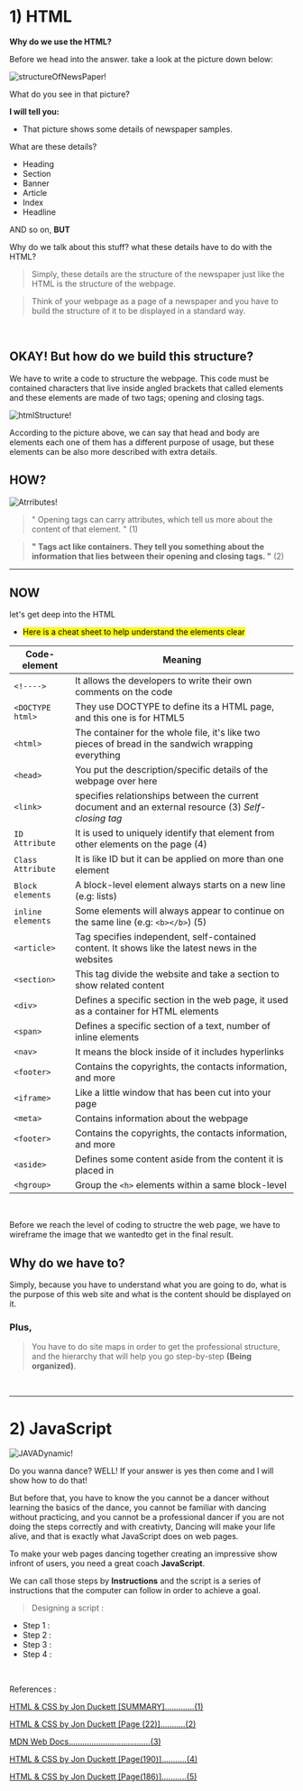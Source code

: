 
# 1) HTML

**Why do we use the HTML?**


Before we head into the answer. take a look at the picture down below:

![structureOfNewsPaper!](https://www.anatomynote.com/wp-content/uploads/2019/10/17311/Newspaper-structure.jpg)



What do you see in that picture? 

**I will tell you:**


* That picture shows some details of newspaper samples.


What are these details?

* Heading
* Section 
* Banner
* Article
* Index
* Headline

AND so on, **BUT** 

Why do we talk about this stuff? what these details have to do with the HTML? 


> Simply, these details are the structure of the newspaper just like the HTML is the structure of the webpage.

> Think of your webpage as a page of a newspaper and you have to build the structure of it to be displayed in a standard way.


<br>


## OKAY! But how do we build this structure?

We have to write a code to structure the webpage. This code must be contained characters that live inside angled brackets that called elements and these elements are made of two tags; opening and closing tags.


![htmlStructure!](https://www.edupointbd.com/wp-content/uploads/2017/09/basic-code.png)


According to the picture above, we can say that head and body are elements each one of them has a different purpose of usage, but these elements can be also more described with extra details.


## HOW?


![Atrributes!](https://datatron-industries.com/wp-content/uploads/2018/03/exchange-links-for-free.gif)


> " Opening tags can carry attributes, which tell us more about the content of that element. " (1)


> **" Tags act like containers. They tell you something about the information that lies between their opening and closing tags. "** (2)





<hr>






## NOW


let's get deep into the HTML


* <mark>Here is a cheat sheet to help understand the elements clear</mark>



| Code-element       | Meaning                                                                                              |
| ------------------ | ---------------------------------------------------------------------------------------------------- |
| ``<!---->``        | It allows the developers to write their own comments on the code                                     |
| ``<DOCTYPE html>`` | They use DOCTYPE to define its a HTML page, and this one is for HTML5                                |
| ``<html>``         | The container for the whole file, it's like two pieces of bread in the sandwich wrapping everything  | 
| ``<head>``         | You put the description/specific details of the webpage over here                                    |
| ``<link>``         | specifies relationships between the current document and an external resource (3) *Self-closing tag* |
| ``ID Attribute``   | It is used to uniquely identify that element from other elements on the page  (4)                    |
| ``Class Attribute``| It is like ID but it can be applied on more than one element                                         |
| ``Block elements`` | A block-level element always starts on a new line (e.g: lists)                                       |
| ``inline elements``| Some elements will always appear to continue on the same line (e.g: `<b></b>`) (5)                   | 
| ``<article>``      | Tag specifies independent, self-contained content. It shows like the latest news in the websites     |
| ``<section>``      | This tag divide the website and take a section to show related content                               |
| ``<div>``          | Defines a specific section in the web page, it used as a container for HTML elements                 |
| ``<span>``         | Defines a specific section of a text, number of inline elements                                      |
| ``<nav>``          | It means the block inside of it includes hyperlinks                                                  |
| ``<footer>``       | Contains the copyrights, the contacts information, and more                                          |
| ``<iframe>``       | Like a little window that has been cut into your page                                                |
| ``<meta>``         | Contains information about the webpage                                                               |
| ``<footer>``       | Contains the copyrights, the contacts information, and more                                          |
| ``<aside>``        | Defines some content aside from the content it is placed in                                          |
| ``<hgroup>``       | Group the `<h>` elements within a same block-level                                                   |






<br>



Before we reach the level of coding to structre the web page, we have to wireframe the image that we wantedto get in the final result. 

## Why do we have to? 

Simply, because you have to understand what you are going to do, what is the purpose of this web site and what is the content should be displayed on it. 

### Plus,
> You have to do site maps in order to get the professional structure, and the hierarchy that will help you go step-by-step **(Being organized)**.






<br>




<hr>







# 2) JavaScript



![JAVADynamic!](https://qph.fs.quoracdn.net/main-qimg-d46874fe1c78ad54e201c24a81ed4a40)

Do you wanna dance? WELL! If your answer is yes then come and I will show how to do that!

But before that, you have to know the you cannot be a dancer without learning the basics of the dance, you cannot be familiar with dancing without practicing, and you cannot be a professional dancer if you are not doing the steps correctly and with creativty,
Dancing will make your life alive, and that is exactly what JavaScript does on web pages.

To make your web pages dancing together creating an impressive show infront of users, you need a great coach **JavaScript**.

We can call those steps by **Instructions** and the script is a series of instructions that the computer can follow in order to achieve a goal. 


> Designing a script : 

- Step 1 :
- Step 2 :
- Step 3 :
- Step 4 :











<br>

References :


[HTML & CSS by Jon Duckett [SUMMARY].............(1)](https://www.amazon.com/HTML-CSS-Design-Build-Websites/dp/1118008189)

[HTML & CSS by Jon Duckett [Page (22)]...........(2)](https://www.amazon.com/HTML-CSS-Design-Build-Websites/dp/1118008189)

[MDN Web Docs....................................(3)](https://developer.mozilla.org/en-US/docs/Web/HTML/Element/link)

[HTML & CSS by Jon Duckett [Page(190)]...........(4)](https://www.amazon.com/HTML-CSS-Design-Build-Websites/dp/1118008189)

[HTML & CSS by Jon Duckett [Page(186)]...........(5)](https://www.amazon.com/HTML-CSS-Design-Build-Websites/dp/1118008189)



